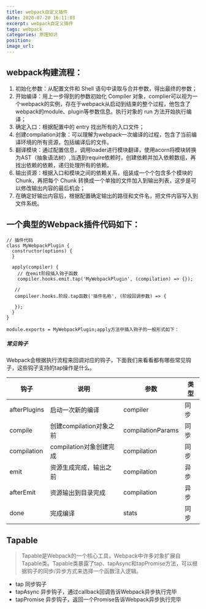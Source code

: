 ```yaml
---
title: webpack自定义插件
date: 2020-07-20 16:11:03
excerpt: webpack自定义插件
tags: webpack
categories: 原理知识
position:
image_url:
---
```

## webpack构建流程：
1. 初始化参数：从配置文件和 Shell 语句中读取与合并参数，得出最终的参数；
1. 开始编译：用上一步得到的参数初始化 Compiler 对象，complier可以视为一个webpack的实例，存在于webpack从启动到结束的整个过程，他包含了webpack的module、plugin等参数信息。执行对象的 run 方法开始执行编译；
1. 确定入口：根据配置中的 entry 找出所有的入口文件；
1. 创建compilation对象：可以理解为webpack一次编译的过程，包含了当前编译环境的所有资源，包括编译后的文件。
1. 翻译模块：通过配置信息，调用loader进行模块翻译，使用acorn将模块转换为AST（抽象语法树）,当遇到require依赖时，创建依赖并加入依赖数组，再找出依赖的依赖，递归处理所有的依赖。
1. 输出资源：根据入口和模块之间的依赖关系，组装成一个个包含多个模块的 Chunk，再把每个 Chunk 转换成一个单独的文件加入到输出列表，这步是可以修改输出内容的最后机会；
1. 在确定好输出内容后，根据配置确定输出的路径和文件名，把文件内容写入到文件系统。


## 一个典型的Webpack插件代码如下：
```
// 插件代码
class MyWebpackPlugin {
  constructor(options) {
  }
  
  apply(compiler) {
    // 在emit阶段插入钩子函数
    compiler.hooks.emit.tap('MyWebpackPlugin', (compilation) => {});
    
   // 
   compileer.hooks.阶段.tap函数('插件名称', (阶段回调参数) => {
  
   });
  }
}

module.exports = MyWebpackPlugin;apply方法中插入钩子的一般形式如下：
```

##### 常见钩子
Webpack会根据执行流程来回调对应的钩子，下面我们来看看都有哪些常见钩子，这些钩子支持的tap操作是什么。

钩子 | 说明 | 参数 | 类型
---|---|---|---
afterPlugins | 启动一次新的编译 | compiler | 同步
compile | 创建compilation对象之前 | compilationParams | 同步
compilation | compilation对象创建完成 | compilation | 同步
emit | 资源生成完成，输出之前 | compilation | 异步
afterEmit | 资源输出到目录完成 | compilation | 异步
done | 完成编译 | stats | 同步



## Tapable
> Tapable是Webpack的一个核心工具，Webpack中许多对象扩展自Tapable类。Tapable类暴露了tap、tapAsync和tapPromise方法，可以根据钩子的同步/异步方式来选择一个函数注入逻辑。
- tap 同步钩子
- tapAsync 异步钩子，通过callback回调告诉Webpack异步执行完毕
- tapPromise 异步钩子，返回一个Promise告诉Webpack异步执行完毕
